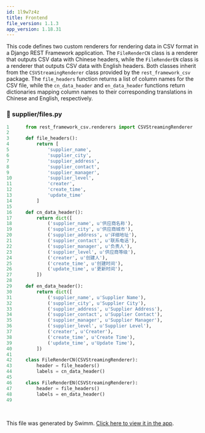 ```yaml
---
id: 1l9w7z4z
title: Frontend
file_version: 1.1.3
app_version: 1.18.31
---
```


This code defines two custom renderers for rendering data in CSV format in a Django REST Framework application. The `FileRenderCN` class is a renderer that outputs CSV data with Chinese headers, while the `FileRenderEN` class is a renderer that outputs CSV data with English headers. Both classes inherit from the `CSVStreamingRenderer` class provided by the `rest_framework_csv` package. The `file_headers` function returns a list of column names for the CSV file, while the `cn_data_header` and `en_data_header` functions return dictionaries mapping column names to their corresponding translations in Chinese and English, respectively.
<!-- NOTE-swimm-snippet: the lines below link your snippet to Swimm -->
### 📄 supplier/files.py
<!-- collapsed -->

```python
1      from rest_framework_csv.renderers import CSVStreamingRenderer
2      
3      def file_headers():
4          return [
5              'supplier_name',
6              'supplier_city',
7              'supplier_address',
8              'supplier_contact',
9              'supplier_manager',
10             'supplier_level',
11             'creater',
12             'create_time',
13             'update_time'
14         ]
15     
16     def cn_data_header():
17         return dict([
18             ('supplier_name', u'供应商名称'),
19             ('supplier_city', u'供应商城市'),
20             ('supplier_address', u'详细地址'),
21             ('supplier_contact', u'联系电话'),
22             ('supplier_manager', u'负责人'),
23             ('supplier_level', u'供应商等级'),
24             ('creater', u'创建人'),
25             ('create_time', u'创建时间'),
26             ('update_time', u'更新时间'),
27         ])
28     
29     def en_data_header():
30         return dict([
31             ('supplier_name', u'Supplier Name'),
32             ('supplier_city', u'Supplier City'),
33             ('supplier_address', u'Supplier Address'),
34             ('supplier_contact', u'Supplier Contact'),
35             ('supplier_manager', u'Supplier Manager'),
36             ('supplier_level', u'Supplier Level'),
37             ('creater', u'Creater'),
38             ('create_time', u'Create Time'),
39             ('update_time', u'Update Time'),
40         ])
41     
42     class FileRenderCN(CSVStreamingRenderer):
43         header = file_headers()
44         labels = cn_data_header()
45     
46     class FileRenderEN(CSVStreamingRenderer):
47         header = file_headers()
48         labels = en_data_header()
49     
```

<br/>

This file was generated by Swimm. [Click here to view it in the app](https://app.swimm.io/repos/Z2l0aHViJTNBJTNBR3JlYXRlcldNUyUzQSUzQXdlYmJsaWFtMTI0/docs/1l9w7z4z).
